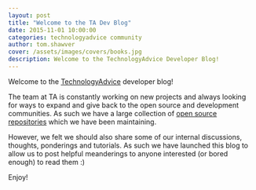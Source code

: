 ```yaml
---
layout: post
title: "Welcome to the TA Dev Blog"
date: 2015-11-01 10:00:00
categories: technologyadvice community
author: tom.shawver
cover: /assets/images/covers/books.jpg
description: Welcome to the TechnologyAdvice Developer Blog!
---
```


Welcome to the [TechnologyAdvice](http://www.technologyadvice.com) developer blog!

The team at TA is constantly working on new projects and always looking for ways to expand and give back to the open source and development communities. As such we have a large collection of [open source repositories](https://github.com/TechnologyAdvice/) which we have been maintaining.

However, we felt we should also share some of our internal discussions, thoughts, ponderings and tutorials. As such we have launched this blog to allow us to post helpful meanderings to anyone interested (or bored enough) to read them :)

Enjoy!
